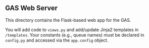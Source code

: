 ## GAS Web Server
This directory contains the Flask-based web app for the GAS.

You will add code to `views.py` and add/update Jinja2 templates in `/templates`. Your constants (e.g., queue names) must be declared in `config.py` and accessed via the `app.config` object.
